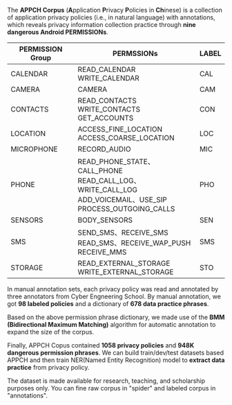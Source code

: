 The **APPCH Corpus** (**A**pplication **P**rivacy **P**olicies in **Ch**inese) is a collection of application privacy policies (i.e., in natural language) with annotations, which reveals privacy information collection practice through **nine dangerous Android PERMISSIONs**. 

| PERMISSION Group | PERMSSIONs                                                   | LABEL |
| ---------------- | ------------------------------------------------------------ | ----- |
| CALENDAR         | READ_CALENDAR<br />WRITE_CALENDAR                            | CAL   |
| CAMERA           | CAMERA                                                       | CAM   |
| CONTACTS         | READ_CONTACTS<br />WRITE_CONTACTS<br />GET_ACCOUNTS          | CON   |
| LOCATION         | ACCESS_FINE_LOCATION<br />ACCESS_COARSE_LOCATION             | LOC   |
| MICROPHONE       | RECORD_AUDIO                                                 | MIC   |
| PHONE            | READ_PHONE_STATE、CALL_PHONE<br />READ_CALL_LOG、WRITE_CALL_LOG<br />ADD_VOICEMAIL、USE_SIP<br />PROCESS_OUTGOING_CALLS | PHO   |
| SENSORS          | BODY_SENSORS                                                 | SEN   |
| SMS              | SEND_SMS、RECEIVE_SMS<br />READ_SMS、RECEIVE_WAP_PUSH<br />RECEIVE_MMS | SMS   |
| STORAGE          | READ_EXTERNAL_STORAGE<br />WRITE_EXTERNAL_STORAGE            | STO   |

In manual annotation sets, each privacy policy was read and annotated by three annotators from Cyber Engneering School. By manual annotation, we got **98 labeled policies** and a dictionary of **678 data practice phrases**.

Based on the above permission phrase dictionary, we made use of the **BMM** **(Bidirectional Maximum Matching)** algorithm for automatic annotation to expand the size of the corpus. 

Finally,  APPCH Copus contained **1058 privacy policies** and **948K dangerous permission phrases**. We can build train/dev/test datasets based APPCH and then train NER(Named Entity Recognition) model to **extract data practice** from privacy policy.



The dataset is made available for research, teaching, and scholarship purposes only. You can fine raw corpus in "spider" and labeled corpus in "annotations".

